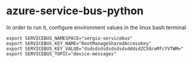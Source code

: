 # azure-service-bus-python

In order to run it, configure environment values in the linux bash terminal

```
export SERVICEBUS_NAMESPACE="sergio-servicebus"
export SERVICEBUS_KEY_NAME="RootManageSharedAccessKey"
export SERVICEBUS_KEY_VALUE="dsdsdsdsdsdsdsdsdddsdZC59/wMfcYVTWM="
export SERVICEBUS_TOPIC="device-messages"


```
